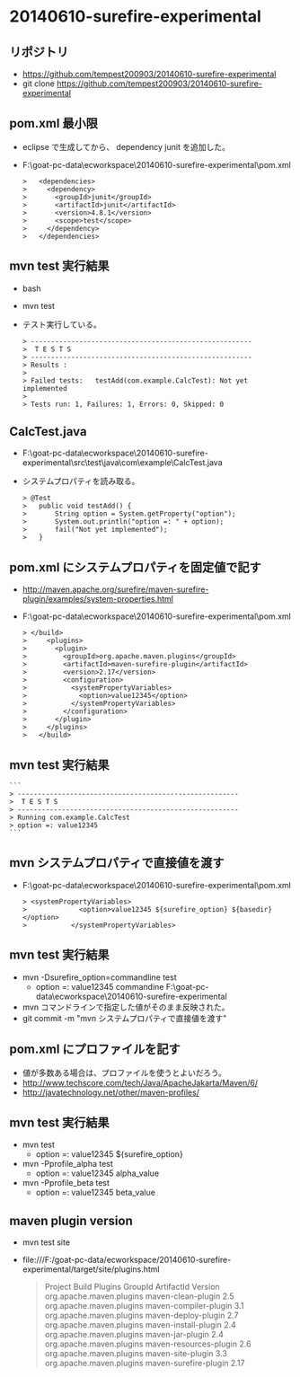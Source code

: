 # 20140610-surefire-experimental #

## リポジトリ ##

- https://github.com/tempest200903/20140610-surefire-experimental
- git clone https://github.com/tempest200903/20140610-surefire-experimental

## pom.xml 最小限 ##

- eclipse で生成してから、 dependency junit を追加した。
- F:\goat-pc-data\ecworkspace\20140610-surefire-experimental\pom.xml

    ```
    >   <dependencies>
    >     <dependency>
    >       <groupId>junit</groupId>
    >       <artifactId>junit</artifactId>
    >       <version>4.8.1</version>
    >       <scope>test</scope>
    >     </dependency>
    >   </dependencies>
    ```

## mvn test 実行結果 ##

- bash
- mvn test
- テスト実行している。

    ```
    > -------------------------------------------------------
    >  T E S T S
    > -------------------------------------------------------
    > Results :
    > 
    > Failed tests:   testAdd(com.example.CalcTest): Not yet implemented
    > 
    > Tests run: 1, Failures: 1, Errors: 0, Skipped: 0
    ```

## CalcTest.java ##

- F:\goat-pc-data\ecworkspace\20140610-surefire-experimental\src\test\java\com\example\CalcTest.java
- システムプロパティを読み取る。

    ```
    > @Test
    > 	public void testAdd() {
    > 		String option = System.getProperty("option");
    > 		System.out.println("option =: " + option);
    > 		fail("Not yet implemented");
    > 	}
    ```

## pom.xml にシステムプロパティを固定値で記す ##

- http://maven.apache.org/surefire/maven-surefire-plugin/examples/system-properties.html
- F:\goat-pc-data\ecworkspace\20140610-surefire-experimental\pom.xml

    ```
    > </build>
    >     <plugins>
    >       <plugin>
    >         <groupId>org.apache.maven.plugins</groupId>
    >         <artifactId>maven-surefire-plugin</artifactId>
    >         <version>2.17</version>
    >         <configuration>
    >           <systemPropertyVariables>
    >             <option>value12345</option>
    >           </systemPropertyVariables>
    >         </configuration>
    >       </plugin>
    >     </plugins>
    >   </build>
    ```

## mvn test 実行結果 ##

    ```
    > -------------------------------------------------------
    >  T E S T S
    > -------------------------------------------------------
    > Running com.example.CalcTest
    > option =: value12345
    ```

## mvn システムプロパティで直接値を渡す ##

- F:\goat-pc-data\ecworkspace\20140610-surefire-experimental\pom.xml

    ```
    > <systemPropertyVariables>
    >             <option>value12345 ${surefire_option} ${basedir}</option>
    >           </systemPropertyVariables>
    ```
## mvn test 実行結果 ##

- mvn -Dsurefire_option=commandline test
    - option =: value12345 commandine F:\goat-pc-data\ecworkspace\20140610-surefire-experimental
- mvn コマンドラインで指定した値がそのまま反映された。
- git commit -m "mvn システムプロパティで直接値を渡す"

## pom.xml にプロファイルを記す ##

- 値が多数ある場合は、プロファイルを使うとよいだろう。
- http://www.techscore.com/tech/Java/ApacheJakarta/Maven/6/
- http://javatechnology.net/other/maven-profiles/

## mvn test 実行結果 ##

- mvn test
  - option =: value12345 ${surefire_option}
- mvn -Pprofile_alpha test
  - option =: value12345 alpha_value
- mvn -Pprofile_beta test
  - option =: value12345 beta_value

## maven plugin version ##

- mvn test site
- file:///F:/goat-pc-data/ecworkspace/20140610-surefire-experimental/target/site/plugins.html

    > Project Build Plugins
    > GroupId	ArtifactId	Version
    > org.apache.maven.plugins	maven-clean-plugin	2.5
    > org.apache.maven.plugins	maven-compiler-plugin	3.1
    > org.apache.maven.plugins	maven-deploy-plugin	2.7
    > org.apache.maven.plugins	maven-install-plugin	2.4
    > org.apache.maven.plugins	maven-jar-plugin	2.4
    > org.apache.maven.plugins	maven-resources-plugin	2.6
    > org.apache.maven.plugins	maven-site-plugin	3.3
    > org.apache.maven.plugins	maven-surefire-plugin	2.17


